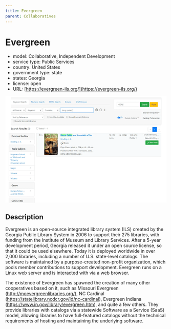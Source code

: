 ```yaml
---
title: Evergreen
parent: Collaboratives
---
```


# Evergreen

- model: Collaborative, Independent Development
- service type: Public Services
- country: United States
- government type: state
- states: Georgia
- license: open
- URL: [https://evergreen-ils.org/](https://evergreen-ils.org/)

![Evergreen screenshot](images/evergreen.png)

## Description

Evergreen is an open-source integrated library system (ILS) created by the Georgia Public Library System in 2006 to support their 275 libraries, with funding from the Institute of Museum and Library Services. After a 5-year development period, Georgia released it under an open source license, so that it could be used elsewhere. Today it is deployed worldwide in over 2,000 libraries, including a number of U.S. state-level catalogs. The software is maintained by a purpose-created non-profit organization, which pools member contributions to support development. Evergreen runs on a Linux web server and is interacted with via a web browser.

The existence of Evergreen has spawned the creation of many other cooperatives based on it, such as Missouri Evergreen (http://moevergreenlibraries.org/), NC Cardinal (https://statelibrary.ncdcr.gov/ld/nc-cardinal), Evergreen Indiana (https://www.in.gov/library/evergreen.htm), and quite a few others. They provide libraries with catalogs via a statewide Software as a Service (SaaS) model, allowing libraries to have full-featured catalogs without the technical requirements of hosting and maintaining the underlying software.
